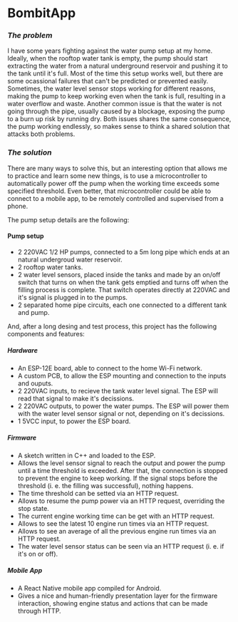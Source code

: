 # BombitApp

### *The problem*
I have some years fighting against the water pump setup at my home. Ideally, when the rooftop water tank is empty, the pump should start extracting the water from a natural underground reservoir and pushing it to the tank until it's full. Most of the time this setup works well, but there are some ocassional failures that can't be predicted or prevented easily. Sometimes, the water level sensor stops working for different reasons, making the pump to keep working even when the tank is full, resulting in a water overflow and waste. Another common issue is that the water is not going through the pipe, usually caused by a blockage, exposing the pump to a burn up risk by running dry. Both issues shares the same consequence, the pump working endlessly, so makes sense to think a shared solution that attacks both problems.

### *The solution*
There are many ways to solve this, but an interesting option that allows me to practice and learn some new things, is to use a microcontroller to automatically power off the pump when the working time exceeds some specified threshold. Even better, that microcontroller could be able to connect to a mobile app, to be remotely controlled and supervised from a phone. 

The pump setup details are the following:

#### Pump setup
- 2 220VAC 1/2 HP pumps, connected to a 5m long pipe which ends at an natural undergroud water reservoir.
- 2 rooftop water tanks.
- 2 water level sensors, placed inside the tanks and made by an on/off switch that turns on when the tank gets emptied and turns off when the filling process is complete. That switch operates directly at 220VAC and it's signal is plugged in to the pumps.
- 2 separated home pipe circuits, each one connected to a different tank and pump.

And, after a long desing and test process, this project has the following components and features:

##### Hardware
- An ESP-12E board, able to connect to the home Wi-Fi network.
- A custom PCB, to allow the ESP mounting and connection to the inputs and ouputs.
- 2 220VAC inputs, to recieve the tank water level signal. The ESP will read that signal to make it's decissions.
- 2 220VAC outputs, to power the water pumps. The ESP will power them with the water level sensor signal or not, depending on it's decissions.
- 1 5VCC input, to power the ESP board.

##### Firmware
- A sketch written in C++ and loaded to the ESP.
- Allows the level sensor signal to reach the output and power the pump until a time threshold is exceeded. After that, the connection is stopped to prevent the engine to keep working. If the signal stops before the threshold (i. e. the filling was successful), nothing happens.
- The time threshold can be setted via an HTTP request.
- Allows to resume the pump power via an HTTP request, overriding the stop state.
- The current engine working time can be get with an HTTP request.
- Allows to see the latest 10 engine run times via an HTTP request.
- Allows to see an average of all the previous engine run times via an HTTP request.
- The water level sensor status can be seen via an HTTP request (i. e. if it's on or off).

##### Mobile App
- A React Native mobile app compiled for Android.
- Gives a nice and human-friendly presentation layer for the firmware interaction, showing engine status and actions that can be made through HTTP.
